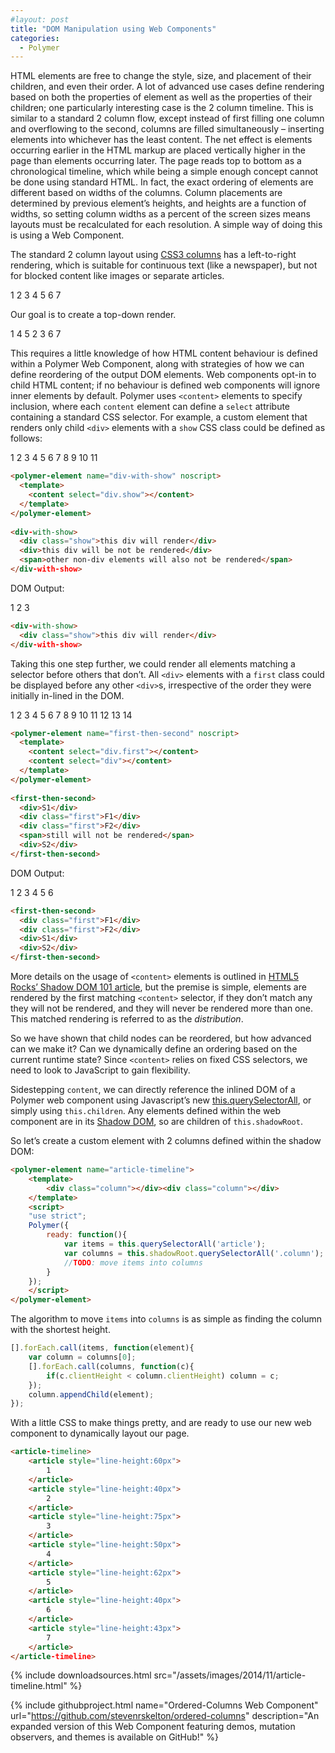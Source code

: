 ```yaml
---
#layout: post
title: "DOM Manipulation using Web Components"
categories:
  - Polymer
---
```


HTML elements are free to change the style, size, and placement of their children, and even their order. A lot of advanced use cases define rendering based on both the properties of element as well as the properties of their children; one particularly interesting case is the 2 column timeline. This is similar to a standard 2 column flow, except instead of first filling one column and overflowing to the second, columns are filled simultaneously – inserting elements into whichever has the least content. The net effect is elements occurring earlier in the HTML markup are placed vertically higher in the page than elements occurring later. The page reads top to bottom as a chronological timeline, which while being a simple enough concept cannot be done using standard HTML. In fact, the exact ordering of elements are different based on widths of the columns. Column placements are determined by previous element’s heights, and heights are a function of widths, so setting column widths as a percent of the screen sizes means layouts must be recalculated for each resolution. A simple way of doing this is using a Web Component.

The standard 2 column layout using [CSS3 columns](https://developer.mozilla.org/en-US/docs/Web/CSS/columns) has a left-to-right rendering, which is suitable for continuous text (like a newspaper), but not for blocked content like images or separate articles.

1
2
3
4
5
6
7

Our goal is to create a top-down render.

1
4
5
2
3
6
7

This requires a little knowledge of how HTML content behaviour is defined within a Polymer Web Component, along with strategies of how we can define reordering of the output DOM elements.
Web components opt-in to child HTML content; if no behaviour is defined web components will ignore inner elements by default. Polymer uses `<content>` elements to specify inclusion, where each `content` element can define a `select` attribute containing a standard CSS selector. For example, a custom element that renders only child `<div>` elements with a `show` CSS class could be defined as follows:

1
2
3
4
5
6
7
8
9
10
11
  
```html
<polymer-element name="div-with-show" noscript>
  <template>
    <content select="div.show"></content>
  </template>
</polymer-element>
 
<div-with-show>
  <div class="show">this div will render</div>
  <div>this div will be not be rendered</div>
  <span>other non-div elements will also not be rendered</span>
</div-with-show>
```
  
DOM Output:

1
2
3
  
```html
<div-with-show>
  <div class="show">this div will render</div>
</div-with-show>
```
  
Taking this one step further, we could render all elements matching a selector before others that don’t. All `<div>` elements with a `first` class could be displayed before any other `<div>`s, irrespective of the order they were initially in-lined in the DOM.

1
2
3
4
5
6
7
8
9
10
11
12
13
14
  
```html
<polymer-element name="first-then-second" noscript>
  <template>
    <content select="div.first"></content>
    <content select="div"></content>
  </template>
</polymer-element>
 
<first-then-second>
  <div>S1</div>
  <div class="first">F1</div>
  <div class="first">F2</div>
  <span>still will not be rendered</span>
  <div>S2</div>
</first-then-second>
```

DOM Output:

1
2
3
4
5
6
  
```html
<first-then-second>
  <div class="first">F1</div>
  <div class="first">F2</div>
  <div>S1</div>
  <div>S2</div>
</first-then-second>
```
  
More details on the usage of `<content>` elements is outlined in [HTML5 Rocks’ Shadow DOM 101 article](http://www.html5rocks.com/en/tutorials/webcomponents/shadowdom/#toc-projection), but the premise is simple, elements are rendered by the first matching `<content>` selector, if they don’t match any they will not be rendered, and they will never be rendered more than one. This matched rendering is referred to as the _distribution_.

So we have shown that child nodes can be reordered, but how advanced can we make it? Can we dynamically define an ordering based on the current runtime state? Since `<content>` relies on fixed CSS selectors, we need to look to JavaScript to gain flexibility.

Sidestepping `content`, we can directly reference the inlined DOM of a Polymer web component using Javascript’s new [this.querySelectorAll](https://developer.mozilla.org/en/docs/Web/API/Document.querySelectorAll), or simply using `this.children`. Any elements defined within the web component are in its [Shadow DOM](http://www.w3.org/TR/shadow-dom/), so are children of `this.shadowRoot`.

So let’s create a custom element with 2 columns defined within the shadow DOM:
  
```html
<polymer-element name="article-timeline">
    <template>
        <div class="column"></div><div class="column"></div>
    </template>
    <script>
    "use strict";
    Polymer({
        ready: function(){
            var items = this.querySelectorAll('article');
            var columns = this.shadowRoot.querySelectorAll('.column');
            //TODO: move items into columns
        }
    });
    </script>
</polymer-element>
```

The algorithm to move `items` into `columns` is as simple as finding the column with the shortest height.

```js
[].forEach.call(items, function(element){
    var column = columns[0];
    [].forEach.call(columns, function(c){
        if(c.clientHeight < column.clientHeight) column = c;
    });
    column.appendChild(element);
});
```

With a little CSS to make things pretty, and are ready to use our new web component to dynamically layout our page.

```html
<article-timeline>
    <article style="line-height:60px">
        1
    </article>
    <article style="line-height:40px">
        2
    </article>
    <article style="line-height:75px">
        3
    </article>
    <article style="line-height:50px">
        4
    </article>
    <article style="line-height:62px">
        5
    </article>
    <article style="line-height:40px">
        6
    </article>
    <article style="line-height:43px">
        7
    </article>
</article-timeline>
```

{%
  include downloadsources.html
  src="/assets/images/2014/11/article-timeline.html"
%}
 
{%
  include githubproject.html
  name="Ordered-Columns Web Component"
  url="https://github.com/stevenrskelton/ordered-columns"
  description="An expanded version of this Web Component featuring demos, mutation observers, and themes is available on GitHub!"
%}